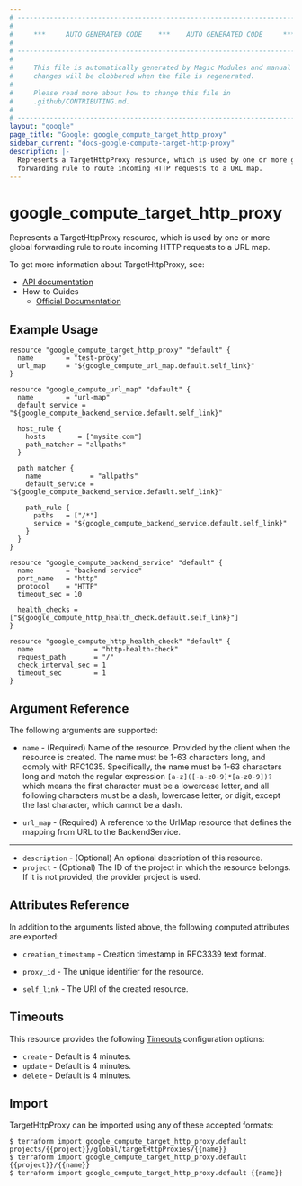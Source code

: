 ```yaml
---
# ----------------------------------------------------------------------------
#
#     ***     AUTO GENERATED CODE    ***    AUTO GENERATED CODE     ***
#
# ----------------------------------------------------------------------------
#
#     This file is automatically generated by Magic Modules and manual
#     changes will be clobbered when the file is regenerated.
#
#     Please read more about how to change this file in
#     .github/CONTRIBUTING.md.
#
# ----------------------------------------------------------------------------
layout: "google"
page_title: "Google: google_compute_target_http_proxy"
sidebar_current: "docs-google-compute-target-http-proxy"
description: |-
  Represents a TargetHttpProxy resource, which is used by one or more global
  forwarding rule to route incoming HTTP requests to a URL map.
---
```


# google\_compute\_target\_http\_proxy

Represents a TargetHttpProxy resource, which is used by one or more global
forwarding rule to route incoming HTTP requests to a URL map.

To get more information about TargetHttpProxy, see:

* [API documentation](https://cloud.google.com/compute/docs/reference/latest/targetHttpProxies)
* How-to Guides
    * [Official Documentation](https://cloud.google.com/compute/docs/load-balancing/http/target-proxies)

## Example Usage

```hcl
resource "google_compute_target_http_proxy" "default" {
  name        = "test-proxy"
  url_map     = "${google_compute_url_map.default.self_link}"
}

resource "google_compute_url_map" "default" {
  name        = "url-map"
  default_service = "${google_compute_backend_service.default.self_link}"

  host_rule {
    hosts        = ["mysite.com"]
    path_matcher = "allpaths"
  }

  path_matcher {
    name            = "allpaths"
    default_service = "${google_compute_backend_service.default.self_link}"

    path_rule {
      paths   = ["/*"]
      service = "${google_compute_backend_service.default.self_link}"
    }
  }
}

resource "google_compute_backend_service" "default" {
  name        = "backend-service"
  port_name   = "http"
  protocol    = "HTTP"
  timeout_sec = 10

  health_checks = ["${google_compute_http_health_check.default.self_link}"]
}

resource "google_compute_http_health_check" "default" {
  name               = "http-health-check"
  request_path       = "/"
  check_interval_sec = 1
  timeout_sec        = 1
}
```

## Argument Reference

The following arguments are supported:


* `name` -
  (Required)
  Name of the resource. Provided by the client when the resource is
  created. The name must be 1-63 characters long, and comply with
  RFC1035. Specifically, the name must be 1-63 characters long and match
  the regular expression `[a-z]([-a-z0-9]*[a-z0-9])?` which means the
  first character must be a lowercase letter, and all following
  characters must be a dash, lowercase letter, or digit, except the last
  character, which cannot be a dash.

* `url_map` -
  (Required)
  A reference to the UrlMap resource that defines the mapping from URL
  to the BackendService.


- - -


* `description` -
  (Optional)
  An optional description of this resource.
* `project` - (Optional) The ID of the project in which the resource belongs.
    If it is not provided, the provider project is used.


## Attributes Reference

In addition to the arguments listed above, the following computed attributes are exported:


* `creation_timestamp` -
  Creation timestamp in RFC3339 text format.

* `proxy_id` -
  The unique identifier for the resource.
* `self_link` - The URI of the created resource.


## Timeouts

This resource provides the following
[Timeouts](/docs/configuration/resources.html#timeouts) configuration options:

- `create` - Default is 4 minutes.
- `update` - Default is 4 minutes.
- `delete` - Default is 4 minutes.

## Import

TargetHttpProxy can be imported using any of these accepted formats:

```
$ terraform import google_compute_target_http_proxy.default projects/{{project}}/global/targetHttpProxies/{{name}}
$ terraform import google_compute_target_http_proxy.default {{project}}/{{name}}
$ terraform import google_compute_target_http_proxy.default {{name}}
```
